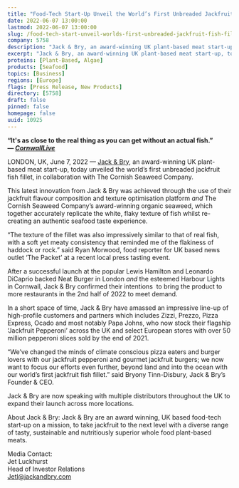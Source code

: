 ```yaml
---
title: "Food-Tech Start-Up Unveil the World’s First Unbreaded Jackfruit Fish Fillet"
date: 2022-06-07 13:00:00
lastmod: 2022-06-07 13:00:00
slug: /food-tech-start-unveil-worlds-first-unbreaded-jackfruit-fish-fillet
company: 5758
description: "Jack & Bry, an award-winning UK plant-based meat start-up, today unveiled the world’s first unbreaded jackfruit fish fillet, in collaboration with The Cornish Seaweed Company."
excerpt: "Jack & Bry, an award-winning UK plant-based meat start-up, today unveiled the world’s first unbreaded jackfruit fish fillet, in collaboration with The Cornish Seaweed Company."
proteins: [Plant-Based, Algae]
products: [Seafood]
topics: [Business]
regions: [Europe]
flags: [Press Release, New Products]
directory: [5758]
draft: false
pinned: false
homepage: false
uuid: 10925
---
```

<p><strong>“It's as close to the real thing as you can get without an actual fish.”⁠ —<em> </em></strong><a href="https://www.cornwalllive.com/news/cornwall-news/tried-jackfruit-seaweed-burger-harbour-5808127"><strong><em>CornwallLive</em></strong></a></p>
<p>LONDON, UK, June 7, 2022 — <a href="https://www.jackandbry.com/">Jack & Bry</a>, an award-winning UK plant-based meat start-up, today unveiled the world’s first unbreaded jackfruit fish fillet, in collaboration with The Cornish Seaweed Company.</p>
<p>This latest innovation from Jack & Bry was achieved through the use of their jackfruit flavour composition and texture optimisation platform <em>and</em> The Cornish Seaweed Company’s award-winning organic seaweed, which together accurately replicate the white, flaky texture of fish whilst re-creating an authentic seafood taste experience.</p>
<p>“The texture of the fillet was also impressively similar to that of real fish, with a soft yet meaty consistency that reminded me of the flakiness of haddock or rock.” said Ryan Morwood, food reporter for UK based news outlet ‘The Packet’ at a recent local press tasting event.</p>
<p>After a successful launch at the popular Lewis Hamilton and Leonardo DiCaprio backed Neat Burger in London <em>and</em> the esteemed Harbour Lights in Cornwall, Jack & Bry confirmed their intentions  to bring the product to more restaurants in the 2nd half of 2022 to meet demand.</p>
<p>In a short space of time, Jack & Bry have amassed an impressive line-up of high-profile customers and partners which includes Zizzi, Prezzo, Pizza Express, Ocado and most notably Papa Johns, who now stock their flagship ‘Jackfruit Pepperoni’ across the UK and select European stores with over 50 million pepperoni slices sold by the end of 2021.</p>
<p>“We’ve changed the minds of climate conscious pizza eaters and burger lovers with our jackfruit pepperoni and gourmet jackfruit burgers; we now want to focus our efforts even further, beyond land and into the ocean with our world’s first jackfruit fish fillet.” said Bryony Tinn-Disbury, Jack & Bry’s Founder & CEO.</p>
<p>Jack & Bry are now speaking with multiple distributors throughout the UK to expand their launch across more locations.</p>
<p>About Jack & Bry: Jack & Bry are an award winning, UK based food-tech start-up on a mission, to take jackfruit to the next level with a diverse range of tasty, sustainable and nutritiously superior whole food plant-based meats.</p>
<p>Media Contact:<br />
Jet Luckhurst<br />
Head of Investor Relations<br />
<a href="mailto:Jetl@jackandbry.com">Jetl@jackandbry.com</a></p>
